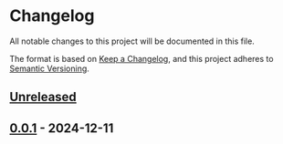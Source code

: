 # Changelog

All notable changes to this project will be documented in this file.

The format is based on [Keep a Changelog](https://keepachangelog.com/en/1.0.0/),
and this project adheres to [Semantic Versioning](https://semver.org/spec/v2.0.0.html).



## [Unreleased]

## [0.0.1] - 2024-12-11



[Unreleased]: https://github.com/giantswarm/fulfillment/compare/v0.0.1...HEAD
[0.0.1]: https://github.com/giantswarm/fulfillment/releases/tag/v0.0.1
